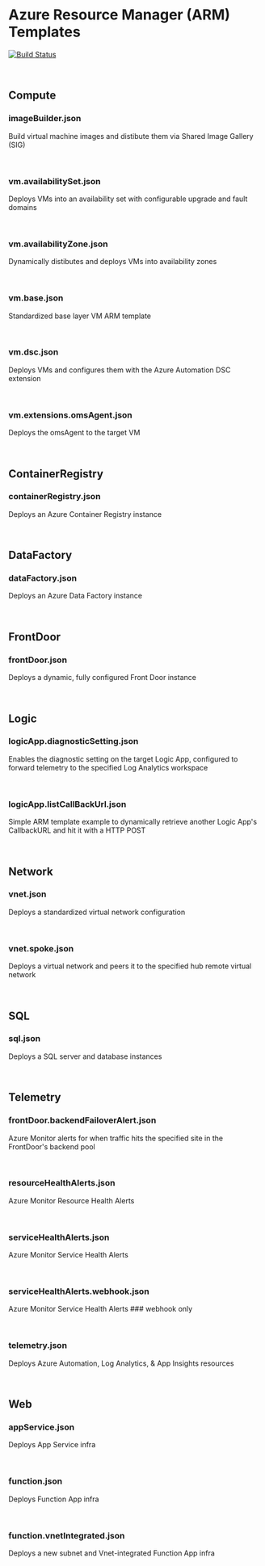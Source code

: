 # Azure Resource Manager (ARM) Templates
[![Build Status](https://dev.azure.com/hoppy7/Azure/_apis/build/status/Hoppy7.ArmTemplates?branchName=master)](https://dev.azure.com/hoppy7/Azure/_build/latest?definitionId=5&branchName=master)

<br>

## Compute

### imageBuilder.json

Build virtual machine images and distibute them via Shared Image Gallery (SIG)

<br>

### vm.availabilitySet.json

Deploys VMs into an availability set with configurable upgrade and fault domains

<br>

### vm.availabilityZone.json
Dynamically distibutes and deploys VMs into availability zones

<br>

### vm.base.json

Standardized base layer VM ARM template

<br>

### vm.dsc.json

Deploys VMs and configures them with the Azure Automation DSC extension

<br>

### vm.extensions.omsAgent.json

Deploys the omsAgent to the target VM

<br>

## ContainerRegistry

### containerRegistry.json

Deploys an Azure Container Registry instance

<br>

## DataFactory

### dataFactory.json

Deploys an Azure Data Factory instance

<br>

## FrontDoor

### frontDoor.json

Deploys a dynamic, fully configured Front Door instance

<br>

## Logic

### logicApp.diagnosticSetting.json

Enables the diagnostic setting on the target Logic App, configured to forward telemetry to the specified Log Analytics workspace

<br>

### logicApp.listCallBackUrl.json

Simple ARM template example to dynamically retrieve another Logic App's CallbackURL and hit it with a HTTP POST

<br>

## Network

### vnet.json

Deploys a standardized virtual network configuration

<br>

### vnet.spoke.json

Deploys a virtual network and peers it to the specified hub remote virtual network

<br>

## SQL

### sql.json

Deploys a SQL server and database instances

<br>

## Telemetry

### frontDoor.backendFailoverAlert.json

Azure Monitor alerts for when traffic hits the specified site in the FrontDoor's backend pool

<br>

### resourceHealthAlerts.json

Azure Monitor Resource Health Alerts

<br>

### serviceHealthAlerts.json

Azure Monitor Service Health Alerts

<br>

### serviceHealthAlerts.webhook.json

Azure Monitor Service Health Alerts ### webhook only

<br>

### telemetry.json

Deploys Azure Automation, Log Analytics, & App Insights resources

<br>

## Web

### appService.json

Deploys App Service infra

<br>

### function.json

Deploys Function App infra

<br>

### function.vnetIntegrated.json

Deploys a new subnet and Vnet-integrated Function App infra

<br>